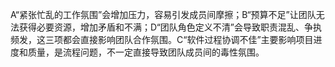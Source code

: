 A“紧张忙乱的工作氛围”会增加压力，容易引发成员间摩擦；B“预算不足”让团队无法获得必要资源，增加矛盾和不满；D“团队角色定义不清”会导致职责混乱、争执频发，这三项都会直接影响团队合作氛围。C“软件过程协调不佳”主要影响项目进度和质量，是流程问题，不一定直接导致团队成员间的毒性氛围。